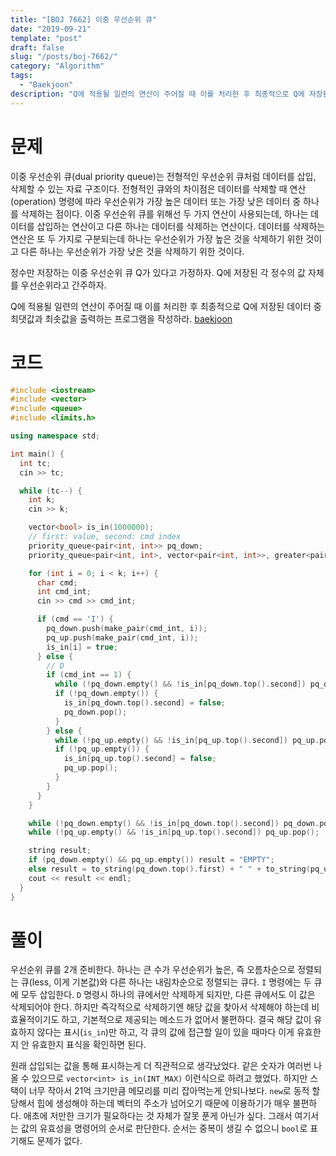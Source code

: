 ```yaml
---
title: "[BOJ 7662] 이중 우선순위 큐"
date: "2019-09-21"
template: "post"
draft: false
slug: "/posts/boj-7662/"
category: "Algorithm"
tags:
  - "Baekjoon"
description: "Q에 적용될 일련의 연산이 주어질 때 이를 처리한 후 최종적으로 Q에 저장된 데이터 중 최댓값과 최솟값을 출력하는 프로그램을 작성하라."
---
```


# 문제

이중 우선순위 큐(dual priority queue)는 전형적인 우선순위 큐처럼 데이터를 삽입, 삭제할 수 있는 자료 구조이다. 전형적인 큐와의 차이점은 데이터를 삭제할 때 연산(operation) 명령에 따라 우선순위가 가장 높은 데이터 또는 가장 낮은 데이터 중 하나를 삭제하는 점이다. 이중 우선순위 큐를 위해선 두 가지 연산이 사용되는데, 하나는 데이터를 삽입하는 연산이고 다른 하나는 데이터를 삭제하는 연산이다. 데이터를 삭제하는 연산은 또 두 가지로 구분되는데 하나는 우선순위가 가장 높은 것을 삭제하기 위한 것이고 다른 하나는 우선순위가 가장 낮은 것을 삭제하기 위한 것이다. 

정수만 저장하는 이중 우선순위 큐 Q가 있다고 가정하자. Q에 저장된 각 정수의 값 자체를 우선순위라고 간주하자. 

Q에 적용될 일련의 연산이 주어질 때 이를 처리한 후 최종적으로 Q에 저장된 데이터 중 최댓값과 최솟값을 출력하는 프로그램을 작성하라. [baekjoon](https://www.acmicpc.net/problem/7662)

# 코드

```c++
#include <iostream>
#include <vector>
#include <queue>
#include <limits.h>

using namespace std;

int main() {
  int tc;
  cin >> tc;

  while (tc--) {
    int k;
    cin >> k;

    vector<bool> is_in(1000000);
    // first: value, second: cmd index
    priority_queue<pair<int, int>> pq_down;
    priority_queue<pair<int, int>, vector<pair<int, int>>, greater<pair<int, int>>> pq_up;

    for (int i = 0; i < k; i++) {
      char cmd;
      int cmd_int;
      cin >> cmd >> cmd_int;

      if (cmd == 'I') {
        pq_down.push(make_pair(cmd_int, i));
        pq_up.push(make_pair(cmd_int, i));
        is_in[i] = true;
      } else {
        // D
        if (cmd_int == 1) {
          while (!pq_down.empty() && !is_in[pq_down.top().second]) pq_down.pop();
          if (!pq_down.empty()) {
            is_in[pq_down.top().second] = false;
            pq_down.pop();
          }
        } else {
          while (!pq_up.empty() && !is_in[pq_up.top().second]) pq_up.pop();
          if (!pq_up.empty()) {
            is_in[pq_up.top().second] = false;
            pq_up.pop();
          }
        }
      }
    }

    while (!pq_down.empty() && !is_in[pq_down.top().second]) pq_down.pop();
    while (!pq_up.empty() && !is_in[pq_up.top().second]) pq_up.pop();

    string result;
    if (pq_down.empty() && pq_up.empty()) result = "EMPTY";
    else result = to_string(pq_down.top().first) + " " + to_string(pq_up.top().first);
    cout << result << endl;
  }
}
```

# 풀이

우선순위 큐를 2개 준비한다. 하나는 큰 수가 우선순위가 높은, 즉 오름차순으로 정렬되는 큐(less<int>, 이게 기본값)와 다른 하나는 내림차순으로 정렬되는 큐다. `I` 명령에는 두 큐에 모두 삽입한다. `D` 명령시 하나의 큐에서만 삭제하게 되지만, 다른 큐에서도 이 값은 삭제되어야 한다. 하지만 즉각적으로 삭제하기엔 해당 값을 찾아서 삭제해야 하는데 비효율적이기도 하고, 기본적으로 제공되는 메소드가 없어서 불편하다. 결국 해당 값이 유효하지 않다는 표시(`is_in`)만 하고, 각 큐의 값에 접근할 일이 있을 때마다 이게 유효한지 안 유효한지 표식을 확인하면 된다.

원래 삽입되는 값을 통해 표시하는게 더 직관적으로 생각났었다. 같은 숫자가 여러번 나올 수 있으므로 `vector<int> is_in(INT_MAX)` 이런식으로 하려고 했었다. 하지만 스택이 너무 작아서 21억 크기만큼 메모리를 미리 잡아먹는게 안되나보다. `new`로 동적 할당해서 힙에 생성해야 하는데 벡터의 주소가 넘어오기 때문에 이용하기가 매우 불편하다. 애초에 저만한 크기가 필요하다는 것 자체가 잘못 푼게 아닌가 싶다. 그래서 여기서는 값의 유효성을 명령어의 순서로 판단한다. 순서는 중복이 생길 수 없으니 `bool`로 표기해도 문제가 없다.
